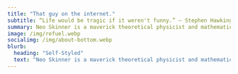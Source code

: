 ```yaml
---
title: "That guy on the internet."
subtitle: “Life would be tragic if it weren't funny.” ― Stephen Hawking
summary: Neo Skinner is a maverick theoretical physicist and mathematician on a mission to make the world a better and more diverse place through improved education and opportunities.
image: /img/refuel.webp
socialimg: /img/about-bottom.webp
blurb:
  heading: "Self-Styled"
  text: "Neo Skinner is a maverick theoretical physicist and mathematician on a mission to make the world a better and more diverse place through improved education and opportunities. He has worked on many projects and has established a reputation as a science writer and educator through both traditional and contemporary methods. But, that's what he thinks - don't just take it from him, go and find out what you think!"
---
```

